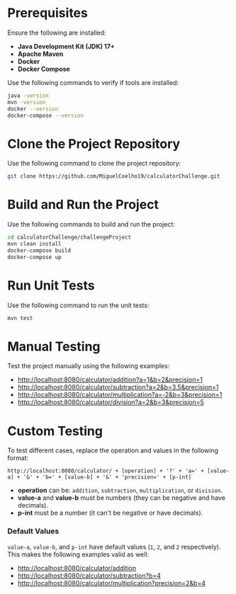 # Prerequisites

Ensure the following are installed:

- **Java Development Kit (JDK) 17+**
- **Apache Maven**
- **Docker**
- **Docker Compose**

Use the following commands to verify if tools are installed:

```bash
java -version
mvn -version
docker --version
docker-compose --version
```

# Clone the Project Repository

Use the following command to clone the project repository:

```bash
git clone https://github.com/MiguelCoelho19/calculatorChallenge.git
```

# Build and Run the Project

Use the following commands to build and run the project:

```bash
cd calculatorChallenge/challengeProject
mvn clean install
docker-compose build
docker-compose up
```

# Run Unit Tests

Use the following command to run the unit tests:

```bash
mvn test
```

# Manual Testing

Test the project manually using the following examples:

- [http://localhost:8080/calculator/addition?a=1&b=2&precision=1](http://localhost:8080/calculator/addition?a=1&b=2&precision=1)
- [http://localhost:8080/calculator/subtraction?a=2&b=3.5&precision=1](http://localhost:8080/calculator/subtraction?a=2&b=3.5&precision=1)
- [http://localhost:8080/calculator/multiplication?a=-2&b=3&precision=1](http://localhost:8080/calculator/multiplication?a=-2&b=3&precision=1)
- [http://localhost:8080/calculator/division?a=2&b=3&precision=5](http://localhost:8080/calculator/division?a=2&b=3&precision=5)

# Custom Testing

To test different cases, replace the operation and values in the following format:

```plaintext
http://localhost:8080/calculator/ + [operation] + '?' + 'a=' + [value-a] + '&' + 'b=' + [value-b] + '&' + 'precision=' + [p-int]
```

- **operation** can be: `addition`, `subtraction`, `multiplication`, or `division`.
- **value-a** and **value-b** must be numbers (they can be negative and have decimals).
- **p-int** must be a number (it can't be negative or have decimals).

### Default Values

`value-a`, `value-b`, and `p-int` have default values (`1`, `2`, and `2` respectively). This makes the following examples valid as well:

- [http://localhost:8080/calculator/addition](http://localhost:8080/calculator/addition)
- [http://localhost:8080/calculator/subtraction?b=4](http://localhost:8080/calculator/subtraction?b=4)
- [http://localhost:8080/calculator/multiplication?precision=2&b=4](http://localhost:8080/calculator/multiplication?precision=2&b=4)
